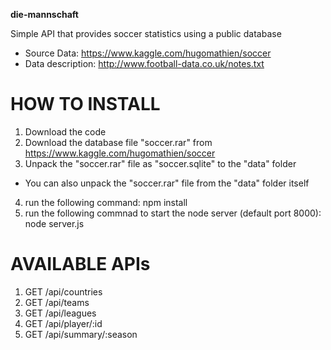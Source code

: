 <b>die-mannschaft</b>

Simple API that provides soccer statistics using a public database

- Source Data: https://www.kaggle.com/hugomathien/soccer
- Data description: http://www.football-data.co.uk/notes.txt

HOW TO INSTALL
==============

1) Download the code
2) Download the database file "soccer.rar" from https://www.kaggle.com/hugomathien/soccer
3) Unpack the "soccer.rar" file as "soccer.sqlite" to the "data" folder
- You can also unpack the "soccer.rar" file from the "data" folder itself
4) run the following command:
    npm install
5) run the following commnad to start the node server (default port 8000):
    node server.js

AVAILABLE APIs
==============

1) GET /api/countries
2) GET /api/teams
3) GET /api/leagues
4) GET /api/player/:id
5) GET /api/summary/:season